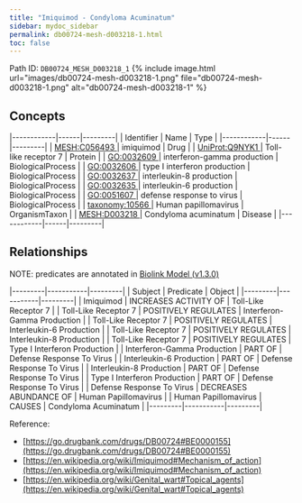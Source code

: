 ```yaml
---
title: "Imiquimod - Condyloma Acuminatum"
sidebar: mydoc_sidebar
permalink: db00724-mesh-d003218-1.html
toc: false 
---
```



Path ID: `DB00724_MESH_D003218_1`
{% include image.html url="images/db00724-mesh-d003218-1.png" file="db00724-mesh-d003218-1.png" alt="db00724-mesh-d003218-1" %}

## Concepts

|------------|------|---------|
| Identifier | Name | Type    |
|------------|------|---------|
| <a href="https://identifiers.org/MESH:C056493">MESH:C056493 </a> | imiquimod | Drug |
| <a href="https://identifiers.org/UniProt:Q9NYK1">UniProt:Q9NYK1 </a> | Toll-like receptor 7 | Protein |
| <a href="https://identifiers.org/GO:0032609">GO:0032609 </a> | interferon-gamma production | BiologicalProcess |
| <a href="https://identifiers.org/GO:0032606">GO:0032606 </a> | type I interferon production | BiologicalProcess |
| <a href="https://identifiers.org/GO:0032637">GO:0032637 </a> | interleukin-8 production | BiologicalProcess |
| <a href="https://identifiers.org/GO:0032635">GO:0032635 </a> | interleukin-6 production | BiologicalProcess |
| <a href="https://identifiers.org/GO:0051607">GO:0051607 </a> | defense response to virus | BiologicalProcess |
| <a href="https://identifiers.org/taxonomy:10566">taxonomy:10566 </a> | Human papillomavirus | OrganismTaxon |
| <a href="https://identifiers.org/MESH:D003218">MESH:D003218 </a> | Condyloma acuminatum | Disease |
|------------|------|---------|

## Relationships


NOTE: predicates are annotated in <a href="https://github.com/biolink/biolink-model/releases/tag/v1.3.0">Biolink Model (v1.3.0)</a>

|---------|-----------|---------|
| Subject | Predicate | Object  |
|---------|-----------|---------|
| Imiquimod | INCREASES ACTIVITY OF | Toll-Like Receptor 7 |
| Toll-Like Receptor 7 | POSITIVELY REGULATES | Interferon-Gamma Production |
| Toll-Like Receptor 7 | POSITIVELY REGULATES | Interleukin-6 Production |
| Toll-Like Receptor 7 | POSITIVELY REGULATES | Interleukin-8 Production |
| Toll-Like Receptor 7 | POSITIVELY REGULATES | Type I Interferon Production |
| Interferon-Gamma Production | PART OF | Defense Response To Virus |
| Interleukin-6 Production | PART OF | Defense Response To Virus |
| Interleukin-8 Production | PART OF | Defense Response To Virus |
| Type I Interferon Production | PART OF | Defense Response To Virus |
| Defense Response To Virus | DECREASES ABUNDANCE OF | Human Papillomavirus |
| Human Papillomavirus | CAUSES | Condyloma Acuminatum |
|---------|-----------|---------|

Reference: 
  - [https://go.drugbank.com/drugs/DB00724#BE0000155](https://go.drugbank.com/drugs/DB00724#BE0000155)
  - [https://en.wikipedia.org/wiki/Imiquimod#Mechanism_of_action](https://en.wikipedia.org/wiki/Imiquimod#Mechanism_of_action)
  - [https://en.wikipedia.org/wiki/Genital_wart#Topical_agents](https://en.wikipedia.org/wiki/Genital_wart#Topical_agents)
